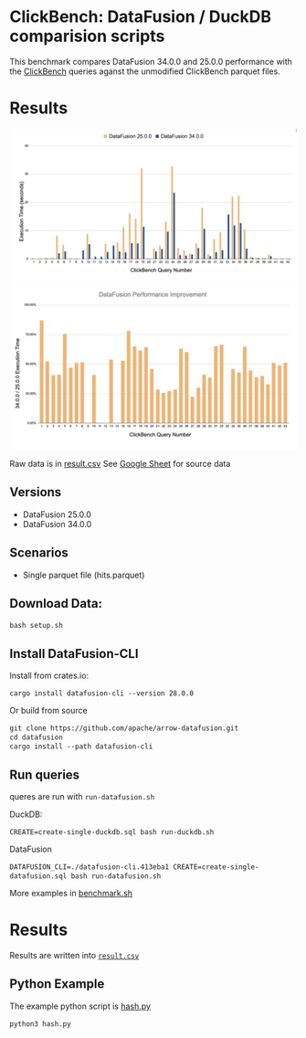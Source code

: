 # ClickBench: DataFusion / DuckDB comparision scripts

This benchmark compares DataFusion 34.0.0 and 25.0.0 performance with the  [ClickBench](https://github.com/ClickHouse/ClickBench) queries aganst the unmodified ClickBench parquet files.

# Results
![Result Chart](chart.png)
![Result Chart2](chart2.png)

Raw data is in [result.csv](result.csv) See [Google Sheet] for source data

[Google Sheet]: https://docs.google.com/spreadsheets/d/1FtI3652WIJMC5LmJbLfT3G06w0JQIxEPG4yfMafexh8/edit#gid=530035076

## Versions
* DataFusion 25.0.0
* DataFusion 34.0.0

## Scenarios
* Single parquet file (hits.parquet)

## Download Data:
```shell
bash setup.sh
```

## Install DataFusion-CLI

Install from crates.io:
```shell
cargo install datafusion-cli --version 28.0.0
```

Or build from source

```shell
git clone https://github.com/apache/arrow-datafusion.git
cd datafusion
cargo install --path datafusion-cli
```

## Run queries
queres are run with `run-datafusion.sh`

DuckDB:
```shell
CREATE=create-single-duckdb.sql bash run-duckdb.sh
```

DataFusion
```shell
DATAFUSION_CLI=./datafusion-cli.413eba1 CREATE=create-single-datafusion.sql bash run-datafusion.sh
```

More examples in [benchmark.sh](benchmark.sh)

# Results
Results are written into [`result.csv`](result.csv)


## Python Example

The example python script is [hash.py](hash.py)

```shell
python3 hash.py
```

